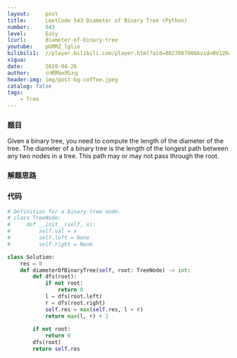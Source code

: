 ```yaml
---
layout:     post
title:      LeetCode 543 Diameter of Binary Tree (Python)
number:     543
level:      Easy
lcurl:      diameter-of-binary-tree
youtube:    pGMRZ_lglio
bilibili1:  //player.bilibili.com/player.html?aid=882708790&bvid=BV12K4y1r78T&cid=176918095&page=1
xigua:      
date:       2020-04-26
author:     小明MaxMing
header-img: img/post-bg-coffee.jpeg
catalog: false
tags:
    - Tree
---
```


### 题目

Given a binary tree, you need to compute the length of the diameter of the tree. The diameter of a binary tree is the length of the longest path between any two nodes in a tree. This path may or may not pass through the root.

### 解题思路



### 代码
```python
# Definition for a binary tree node.
# class TreeNode:
#     def __init__(self, x):
#         self.val = x
#         self.left = None
#         self.right = None

class Solution:
    res = 0
    def diameterOfBinaryTree(self, root: TreeNode) -> int:
        def dfs(root):
            if not root:
                return 0
            l = dfs(root.left)
            r = dfs(root.right)
            self.res = max(self.res, l + r)
            return max(l, r) + 1
        
        if not root:
            return 0
        dfs(root)
        return self.res
```